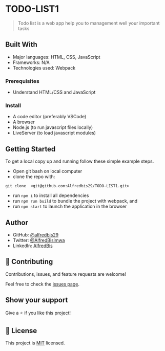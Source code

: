 # TODO-LIST1

> Todo list is a web app help you to management well your important tasks

## Built With

- Major languages: HTML, CSS, JavaScript
- Frameworks: N/A
- Technologies used: Webpack

### Prerequisites

- Understand HTML/CSS and JavaScript

### Install

- A code editor (preferably VSCode)
- A browser
- Node.js (to run javascript files locally)
- LiveServer (to load javascript modules)

## Getting Started

To get a local copy up and running follow these simple example steps.

- Open git bash on local computer
- clone the repo with:

```
git clone  <git@github.com:Alfredbis29/TODO-LIST1.git>
```

- run `npm i` to install all dependencies
- run `npm run build` to bundle the project with webpack, and
- run `npm start` to launch the application in the browser

## Author

- GitHub: [@alfredbis29](https://github.com/Alfredbis29)
- Twitter: [@AlfredBisimwa](https://twitter.com/AlfredBisimwa1)
- LinkedIn: [AlfredBis](https://www.linkedin.com/in/kalumuna-bisimwa-0501a81a8/)

## 🤝 Contributing

Contributions, issues, and feature requests are welcome!

Feel free to check the [issues page](git@github.com:Alfredbis29/TODO-LIST1.git/issues).

## Show your support

Give a ⭐️ if you like this project!

## 📝 License

This project is [MIT](LICENSE) licensed.
